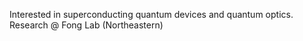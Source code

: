 Interested in superconducting quantum devices and quantum optics. Research @ Fong Lab (Northeastern)